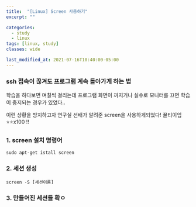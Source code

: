 ```yaml
---
title:  "[Linux] Screen 사용하기"
excerpt: ""

categories:
  - study
  - linux
tags: [linux, study]
classes: wide

last_modified_at: 2021-07-16T10:40:00-05:00
---
```


### ssh 접속이 끊겨도 프로그램 계속 돌아가게 하는 법

학습을 하다보면 며칠씩 걸리는데 프로그램 화면이 꺼지거나 실수로 모니터를 끄면 학습이 중지되는 경우가 있었다.. 

이런 상황을 방지하고자 연구실 선배가 알려준 screen을 사용하게되었다! 꿀티이입 ⭐️⭐️x100 !!

### 1. screen 설치 명령어
```sudo apt-get istall screen```

### 2. 세션 생성
```screen -S [세션이름]```

### 3. 만들어진 세션들 확ㅇ
